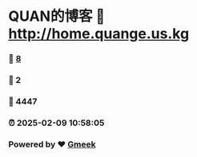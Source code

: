 # QUAN的博客 :link: http://home.quange.us.kg 
### :page_facing_up: [8](http://home.quange.us.kg/tag.html) 
### :speech_balloon: 2 
### :hibiscus: 4447 
### :alarm_clock: 2025-02-09 10:58:05 
### Powered by :heart: [Gmeek](https://github.com/Meekdai/Gmeek)
